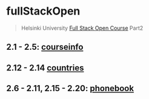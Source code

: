 # fullStackOpen

> Helsinki University [Full Stack Open Course](https://fullstackopen.com/en/part2) Part2

## 2.1 - 2.5: [courseinfo](https://github.com/EGRrqq/fullStackOpen/tree/main/part2/courseinfo)

## 2.12 - 2.14 [countries](https://github.com/EGRrqq/fullStackOpen/tree/main/part2/countries)

## 2.6 - 2.11, 2.15 - 2.20: [phonebook](https://github.com/EGRrqq/fullStackOpen/tree/main/part2/phonebook)
